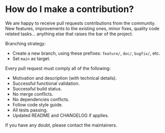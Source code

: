 # How do I make a contribution?

We are happy to receive pull requests contributions from the community. New features, improvements to the existing ones, minor fixes, quality code related tasks... anything else that raises the bar of the project.

Branching strategy:

- Create a new branch, using these prefixes: `feature/`, `doc/`, `bugfix/`, etc.
- Set `main` as target.

Every pull request must comply all of the following:

- Motivation and description (with technical details).
- Successful functional validation.
- Successful build status.
- No merge conflicts.
- No dependencies conflicts.
- Follow code style guide.
- All tests passing.
- Updated README and CHANGELOG if applies.

If you have any doubt, please contact the maintainers.
